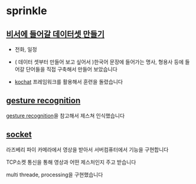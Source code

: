 # sprinkle
 
## [비서에 들어갈 데이터셋 만들기](https://github.com/kim-mini/sprinkle/tree/main/datacustom)
 
- 전화, 일정 
 
- ( 데이터 셋부터 만들어 보고 싶어서 )한국어 문장에 들어가는 명사, 형용사 등에 들어갈 단어들을 직접 구축해서 만들어 보았습니다
 
- [kochat](https://github.com/hyunwoongko/kochat) 프레임워크를 활용해서 훈련을 돌렸습니다

## [gesture recognition](https://github.com/kim-mini/sprinkle/tree/main/gesture)

[gesture recognition](https://github.com/eleow/Gesture-Recognition-and-Control)을 참고해서 제스쳐 인식했습니다

## [socket](https://github.com/kim-mini/sprinkle/tree/main/socket)

라즈베리 파이 카메라에서 영상을 받아서 서버컴퓨터에서 기능을 구현합니다

TCP소켓 통신을 통해 영상과 어떤 제스처인지 주고 받습니다

multi threade, processing을 구현했습니다

